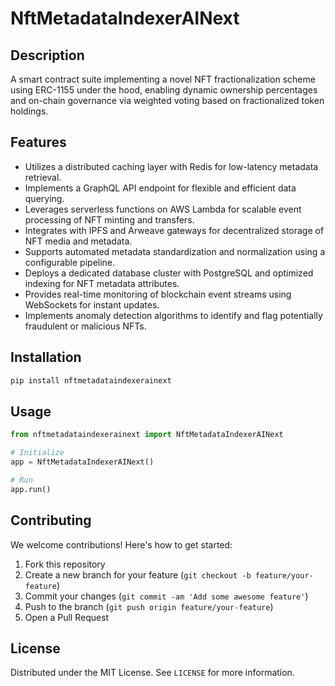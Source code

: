 # NftMetadataIndexerAINext

## Description

A smart contract suite implementing a novel NFT fractionalization scheme using ERC-1155 under the hood, enabling dynamic ownership percentages and on-chain governance via weighted voting based on fractionalized token holdings.

## Features

- Utilizes a distributed caching layer with Redis for low-latency metadata retrieval.
- Implements a GraphQL API endpoint for flexible and efficient data querying.
- Leverages serverless functions on AWS Lambda for scalable event processing of NFT minting and transfers.
- Integrates with IPFS and Arweave gateways for decentralized storage of NFT media and metadata.
- Supports automated metadata standardization and normalization using a configurable pipeline.
- Deploys a dedicated database cluster with PostgreSQL and optimized indexing for NFT metadata attributes.
- Provides real-time monitoring of blockchain event streams using WebSockets for instant updates.
- Implements anomaly detection algorithms to identify and flag potentially fraudulent or malicious NFTs.
## Installation

```bash
pip install nftmetadataindexerainext
```

## Usage

```python
from nftmetadataindexerainext import NftMetadataIndexerAINext

# Initialize
app = NftMetadataIndexerAINext()

# Run
app.run()
```

## Contributing

We welcome contributions! Here's how to get started:

1. Fork this repository
2. Create a new branch for your feature (`git checkout -b feature/your-feature`)
3. Commit your changes (`git commit -am 'Add some awesome feature'`)
4. Push to the branch (`git push origin feature/your-feature`)
5. Open a Pull Request

## License

Distributed under the MIT License. See `LICENSE` for more information.
